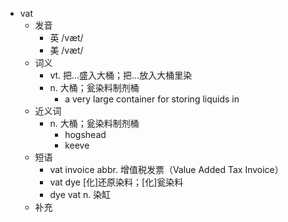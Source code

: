 - vat
  - 发音
    - 英 /væt/
    - 美 /væt/
  - 词义
    - vt. 把…盛入大桶；把…放入大桶里染
    - n. 大桶；瓮染料制剂桶
      - a very large container for storing liquids in
  - 近义词
    - n. 大桶；瓮染料制剂桶
      - hogshead
      - keeve
  - 短语
    - vat invoice abbr. 增值税发票（Value Added Tax Invoice）
    - vat dye [化]还原染料；[化]瓮染料
    - dye vat n. 染缸
  - 补充